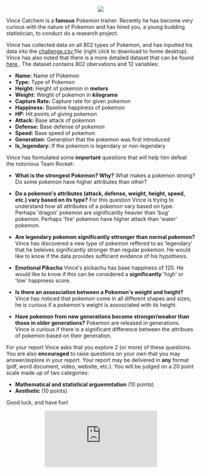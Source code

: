 <p align="center"> <img class="prof" src="https://merrickmath.github.io/MerrickMath.github.io-PokemonChallenge/trainer.png">   </p>

Vince Catchem is a **famous** Pokemon trainer. Recently he has become very curious with the nature of Pokemon and has hired you, a young budding statistician, to conduct do a research project. 

Vince has collected data on all 802 types of Pokemon, and has inputted his data into the <a href="https://merrickmath.github.io/MerrickMath.github.io-PokemonChallenge/challenge.csv"> challenge.csv </a> file (right click to download to home desktop). Vince has also noted that there is a more detailed dataset that can be found <a href="https://www.kaggle.com/rounakbanik/pokemon"> here </a>. The dataset contains 802 obervations and 12 variables:
* **Name:** Name of Pokemon 
* **Type:** Type of Pokemon 
* **Height:** Height of pokemon in **meters**
* **Weight:** Weight of pokemon in **kilograms**
* **Capture Rate:** Capture rate for given pokemon
* **Happiness:** Baseline happiness of pokemon
* **HP:** Hit points of giving pokemon
* **Attack:** Base attack of pokemon 
* **Defense:** Base defense of pokemon 
* **Speed:** Base speed of pokemon 
* **Generation:** Generation that the pokemon was first introduced
* **Is_legendary:** If the pokemon is legendary or non-legendary 


Vince has formulated some **important** questions that will help him defeat the notorious Team Rocket:
* **What is the strongest Pokemon? Why?** 
What makes a pokemon strong? Do some pokemon have higher attributes than other? 

* **Do a pokemon's attributes (attack, defense, weight, height, speed, etc.) vary based on its type?** 
For this question Vince is trying to understand how all attributes of a pokemon vary based on type. Perhaps 'dragon' pokemon are significantly heavier than 'bug' pokemon. Perhaps 'fire' pokemon have higher attack than 'water' pokemon. 

* **Are legendary pokemon significantly sttronger than normal pokemon?** 
Vince has discovered a new type of pokemon reffered to as 'legendary' that he beleives significantly stronger than regular pokemon. He would like to know if the data provides sufficient evidence of his hypothesis. 

* **Emotional Pikachu** 
Vince's pickachu has base happiness of 120. He would like to know if this can be considered a **significantly** 'high' or 'low' happiness score. 

* **Is there an assosciation between a Pokemon's weight and height?** 
Vince has noticed that pokemon come in all different shapes and sizes, he is curious if a pokemon's weight is assosciated with its height.

* **Have pokemon from new generations become stronger/weaker than those in older generations?**
Pokemon are released in generations. Vince is curious if there is a significant difference between the attribues of pokemon based on their generation. 

For your report Vince asks that you explore 2 (or more) of these questions. You are also **encouraged** to raise questions on your own that you may answer/explore in your report. Your report may be delivered in **any** format (pdf, word document, video, website, etc.). You will be judged on a 20 point scale made up of two categories:
* **Mathematical and statistical arguemntation** (10 points)
* **Aesthetic** (10 points)

Good luck, and have fun!

<p align="center"> 
  <iframe src="https://www.youtube.com/embed/6xKWiCMKKJg" frameborder="0" allow="accelerometer; autoplay; encrypted-media; gyroscope; picture-in-picture" allowfullscreen class="frame"></iframe> </p>


